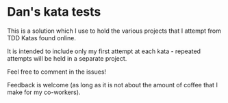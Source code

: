 # Dan's kata tests

This is a solution which I use to hold the various projects that I attempt from TDD Katas found online.

It is intended to include only my first attempt at each kata - repeated attempts will be held in a separate project.

Feel free to comment in the issues!

Feedback is welcome (as long as it is not about the amount of coffee that I make for my co-workers).
